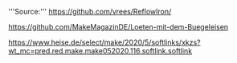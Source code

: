 

'''Source:''' https://github.com/vrees/ReflowIron/

https://github.com/MakeMagazinDE/Loeten-mit-dem-Buegeleisen

https://www.heise.de/select/make/2020/5/softlinks/xkzs?wt_mc=pred.red.make.make052020.116.softlink.softlink


